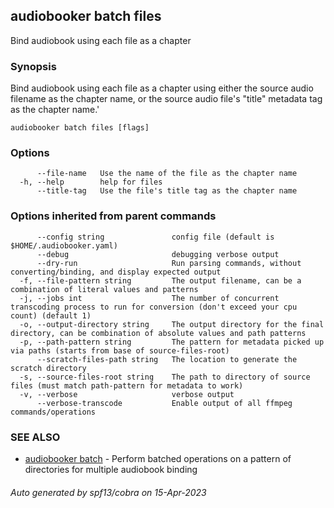 ## audiobooker batch files

Bind audiobook using each file as a chapter

### Synopsis

Bind audiobook using each file as a chapter using either the source audio filename as the chapter name, or the source audio file's "title" metadata tag as the chapter name.'

```
audiobooker batch files [flags]
```

### Options

```
      --file-name   Use the name of the file as the chapter name
  -h, --help        help for files
      --title-tag   Use the file's title tag as the chapter name
```

### Options inherited from parent commands

```
      --config string               config file (default is $HOME/.audiobooker.yaml)
      --debug                       debugging verbose output
      --dry-run                     Run parsing commands, without converting/binding, and display expected output
  -f, --file-pattern string         The output filename, can be a combination of literal values and patterns
  -j, --jobs int                    The number of concurrent transcoding process to run for conversion (don't exceed your cpu count) (default 1)
  -o, --output-directory string     The output directory for the final directory, can be combination of absolute values and path patterns
  -p, --path-pattern string         The pattern for metadata picked up via paths (starts from base of source-files-root)
      --scratch-files-path string   The location to generate the scratch directory
  -s, --source-files-root string    The path to directory of source files (must match path-pattern for metadata to work)
  -v, --verbose                     verbose output
      --verbose-transcode           Enable output of all ffmpeg commands/operations
```

### SEE ALSO

* [audiobooker batch](audiobooker_batch.md)	 - Perform batched operations on a pattern of directories for multiple audiobook binding

###### Auto generated by spf13/cobra on 15-Apr-2023
